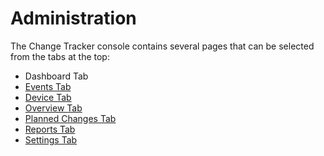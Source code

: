 # Administration

The Change Tracker console contains several pages that can be selected from the tabs at the top:

- Dashboard Tab
- [Events Tab](/docs/changetracker/8.1/changetracker/admin/tabs/events.md)
- [Device Tab](/docs/changetracker/8.1/changetracker/admin/tabs/devices.md)
- [Overview Tab](/docs/changetracker/8.1/changetracker/admin/tabs/complianceoverviewtab.md)
- [Planned Changes Tab](/docs/changetracker/8.1/changetracker/admin/tabs/plannedchanges.md)
- [Reports Tab](/docs/changetracker/8.1/changetracker/admin/tabs/reportstab.md)
- [Settings Tab](/docs/changetracker/8.1/changetracker/admin/settings/settingstab.md)
